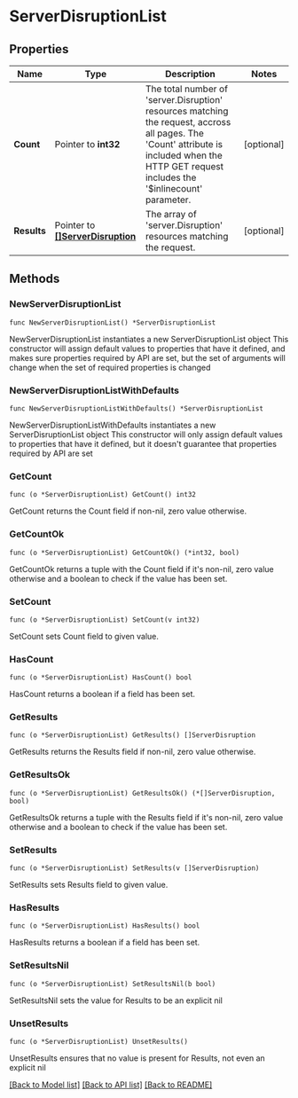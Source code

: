 # ServerDisruptionList

## Properties

Name | Type | Description | Notes
------------ | ------------- | ------------- | -------------
**Count** | Pointer to **int32** | The total number of &#39;server.Disruption&#39; resources matching the request, accross all pages. The &#39;Count&#39; attribute is included when the HTTP GET request includes the &#39;$inlinecount&#39; parameter. | [optional] 
**Results** | Pointer to [**[]ServerDisruption**](ServerDisruption.md) | The array of &#39;server.Disruption&#39; resources matching the request. | [optional] 

## Methods

### NewServerDisruptionList

`func NewServerDisruptionList() *ServerDisruptionList`

NewServerDisruptionList instantiates a new ServerDisruptionList object
This constructor will assign default values to properties that have it defined,
and makes sure properties required by API are set, but the set of arguments
will change when the set of required properties is changed

### NewServerDisruptionListWithDefaults

`func NewServerDisruptionListWithDefaults() *ServerDisruptionList`

NewServerDisruptionListWithDefaults instantiates a new ServerDisruptionList object
This constructor will only assign default values to properties that have it defined,
but it doesn't guarantee that properties required by API are set

### GetCount

`func (o *ServerDisruptionList) GetCount() int32`

GetCount returns the Count field if non-nil, zero value otherwise.

### GetCountOk

`func (o *ServerDisruptionList) GetCountOk() (*int32, bool)`

GetCountOk returns a tuple with the Count field if it's non-nil, zero value otherwise
and a boolean to check if the value has been set.

### SetCount

`func (o *ServerDisruptionList) SetCount(v int32)`

SetCount sets Count field to given value.

### HasCount

`func (o *ServerDisruptionList) HasCount() bool`

HasCount returns a boolean if a field has been set.

### GetResults

`func (o *ServerDisruptionList) GetResults() []ServerDisruption`

GetResults returns the Results field if non-nil, zero value otherwise.

### GetResultsOk

`func (o *ServerDisruptionList) GetResultsOk() (*[]ServerDisruption, bool)`

GetResultsOk returns a tuple with the Results field if it's non-nil, zero value otherwise
and a boolean to check if the value has been set.

### SetResults

`func (o *ServerDisruptionList) SetResults(v []ServerDisruption)`

SetResults sets Results field to given value.

### HasResults

`func (o *ServerDisruptionList) HasResults() bool`

HasResults returns a boolean if a field has been set.

### SetResultsNil

`func (o *ServerDisruptionList) SetResultsNil(b bool)`

 SetResultsNil sets the value for Results to be an explicit nil

### UnsetResults
`func (o *ServerDisruptionList) UnsetResults()`

UnsetResults ensures that no value is present for Results, not even an explicit nil

[[Back to Model list]](../README.md#documentation-for-models) [[Back to API list]](../README.md#documentation-for-api-endpoints) [[Back to README]](../README.md)


